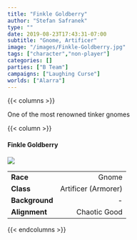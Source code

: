 ```yaml
---
title: "Finkle Goldberry"
author: "Stefan Safranek"
type: ""
date: 2019-08-23T17:43:31-07:00
subtitle: "Gnome, Artificer"
image: "/images/Finkle-Goldberry.jpg"
tags: ["character","non-player"]
categories: []
parties: ["B Team"]
campaigns: ["Laughing Curse"]
worlds: ["Alarra"]
---
```


{{< columns >}}

One of the most renowned tinker gnomes

{{< column >}}

<div class="description-table">

#### Finkle Goldberry

<img src="/images/Finkle-Goldberry.jpg" class="portrait">

|                   |                     |
| ----------------- | -------------------:|
| <b>Race</b>       | Gnome	              |
| <b>Class</b>      | Artificer (Armorer) |
| <b>Background</b> | -                   |
| <b>Alignment</b>  | Chaotic Good        |

</div>

{{< endcolumns >}}
